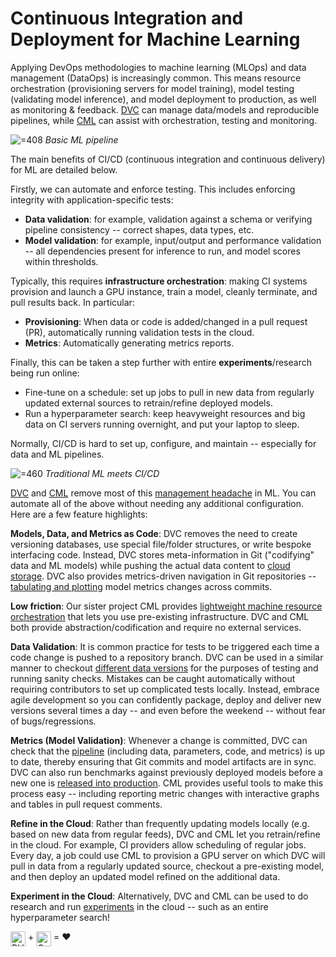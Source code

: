# Continuous Integration and Deployment for Machine Learning

Applying DevOps methodologies to machine learning (MLOps) and data management
(DataOps) is increasingly common. This means resource orchestration
(provisioning servers for model training), model testing (validating model
inference), and model deployment to production, as well as monitoring &
feedback. [DVC](/) can manage data/models and reproducible pipelines, while
[CML] can assist with orchestration, testing and monitoring.

[cml]: https://cml.dev

![](/img/cicd4ml-0.png '=408') _Basic ML pipeline_

The main benefits of CI/CD (continuous integration and continuous delivery) for
ML are detailed below.

Firstly, we can automate and enforce testing. This includes enforcing integrity
with application-specific tests:

- **Data validation**: for example, validation against a schema or verifying
  pipeline consistency -- correct shapes, data types, etc.
- **Model validation**: for example, input/output and performance validation --
  all dependencies present for inference to run, and model scores within
  thresholds.

Typically, this requires **infrastructure orchestration**: making CI systems
provision and launch a GPU instance, train a model, cleanly terminate, and pull
results back. In particular:

- **Provisioning**: When data or code is added/changed in a pull request (PR),
  automatically running validation tests in the cloud.
- **Metrics**: Automatically generating metrics reports.

Finally, this can be taken a step further with entire **experiments**/research
being run online:

- Fine-tune on a schedule: set up jobs to pull in new data from regularly
  updated external sources to retrain/refine deployed models.
- Run a hyperparameter search: keep heavyweight resources and big data on CI
  servers running overnight, and put your laptop to sleep.

Normally, CI/CD is hard to set up, configure, and maintain -- especially for
data and ML pipelines.

![](/img/cicd4ml.png '=460') _Traditional ML meets CI/CD_

[DVC](/) and [CML] remove most of this
[management headache](https://papers.nips.cc/paper/2015/file/86df7dcfd896fcaf2674f757a2463eba-Paper.pdf)
in ML. You can automate all of the above without needing any additional
configuration. Here are a few feature highlights:

**Models, Data, and Metrics as Code**: DVC removes the need to create versioning
databases, use special file/folder structures, or write bespoke interfacing
code. Instead, DVC stores meta-information in Git ("codifying" data and ML
models) while pushing the actual data content to [cloud storage]. DVC also
provides metrics-driven navigation in Git repositories -- [tabulating and
plotting] model metrics changes across commits.

[cloud storage]: /doc/user-guide/data-management/remote-storage
[tabulating and plotting]: /doc/start/data-management/metrics-parameters-plots

**Low friction**: Our sister project CML provides
[lightweight machine resource orchestration](https://cml.dev/doc/self-hosted-runners)
that lets you use pre-existing infrastructure. DVC and CML both provide
abstraction/codification and require no external services.

**Data Validation**: It is common practice for tests to be triggered each time a
code change is pushed to a repository branch. DVC can be used in a similar
manner to checkout
[different data versions](/doc/use-cases/versioning-data-and-models) for the
purposes of testing and running sanity checks. Mistakes can be caught
automatically without requiring contributors to set up complicated tests
locally. Instead, embrace agile development so you can confidently package,
deploy and deliver new versions several times a day -- and even before the
weekend -- without fear of bugs/regressions.

**Metrics (Model Validation)**: Whenever a change is committed, DVC can check
that the [pipeline](/doc/start/data-management/data-pipelines) (including data,
parameters, code, and metrics) is up to date, thereby ensuring that Git commits
and model artifacts are in sync. DVC can also run benchmarks against previously
deployed models before a new one is
[released into production](/doc/use-cases/data-registry). CML provides useful
tools to make this process easy -- including reporting metric changes with
interactive graphs and tables in pull request comments.

**Refine in the Cloud**: Rather than frequently updating models locally (e.g.
based on new data from regular feeds), DVC and CML let you retrain/refine in the
cloud. For example, CI providers allow scheduling of regular jobs. Every day, a
job could use CML to provision a GPU server on which DVC will pull in data from
a regularly updated source, checkout a pre-existing model, and then deploy an
updated model refined on the additional data.

**Experiment in the Cloud**: Alternatively, DVC and CML can be used to do
research and run [experiments](/doc/start/experiments) in the cloud -- such as
an entire hyperparameter search!

<img src="https://static.iterative.ai/logo/dvc.svg" alt="DVC" width="24px" style="vertical-align: text-top"/> +
<img src="https://static.iterative.ai/logo/cml.svg" alt="CML" width="24px" style="vertical-align: text-top"/>
= ❤️
